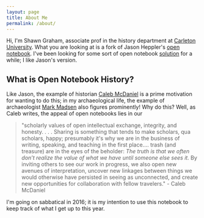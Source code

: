 ```yaml
---
layout: page
title: About Me
permalink: /about/
---
```


Hi, I'm Shawn Graham, associate prof in the history department at [Carleton University](http://carleton.ca/history). What you are looking at is a fork of Jason Heppler's [open notebook](http://notebook.jasonheppler.org/). I've been looking for some sort of open notebook [solution](http://electricarchaeology.ca/2015/10/06/an-elegant-open-notebook/) for a while; I like Jason's version.

## What is Open Notebook History?

Like Jason, the example of historian [Caleb McDaniel](http://wcm1.web.rice.edu/open-notebook-history.html) is a prime motivation for wanting to do this; in my archaeological life, the example of archaeologist [Mark Madsen](http://notebook.madsenlab.org/labnotebook.html) also figures prominently! Why do this? Well, as Caleb writes, the appeal of open notebooks lies in our

> "scholarly values of open intellectual exchange, integrity, and honesty. . . . Sharing is something that tends to make scholars, qua scholars, happy; presumably it's why we are in the business of writing, speaking, and teaching in the first place.... trash (and treasure) are in the eyes of the beholder: _The truth is that we often don’t realize the value of what we have until someone else sees it._ By inviting others to see our work in progress, we also open new avenues of interpretation, uncover new linkages between things we would otherwise have persisted in seeing as unconnected, and create new opportunities for collaboration with fellow travelers." - Caleb McDaniel

I'm going on sabbatical in 2016; it is my intention to use this notebook to keep track of what I get up to this year.
